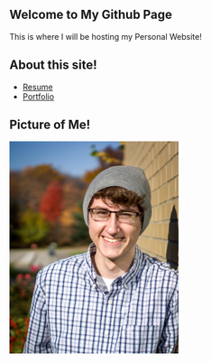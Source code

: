 ## Welcome to My Github Page

This is where I will be hosting my Personal Website!

## About this site!
* [Resume](resume.md)
* [Portfolio](portfolio.md)

## Picture of Me!

[<img src="/docs/Images/GnK-WMxL.jpg" alt="senior picture" width="300"/>](Images/GnK-WMxL.jpg)
